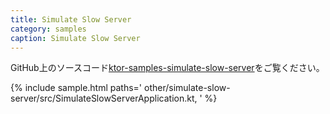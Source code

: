 ```yaml
---
title: Simulate Slow Server
category: samples
caption: Simulate Slow Server
---
```


GitHub上のソースコード[ktor-samples-simulate-slow-server](https://github.com/ktorio/ktor-samples/tree/master/other/simulate-slow-server)をご覧ください。

{% include sample.html paths='
    other/simulate-slow-server/src/SimulateSlowServerApplication.kt,
' %}
